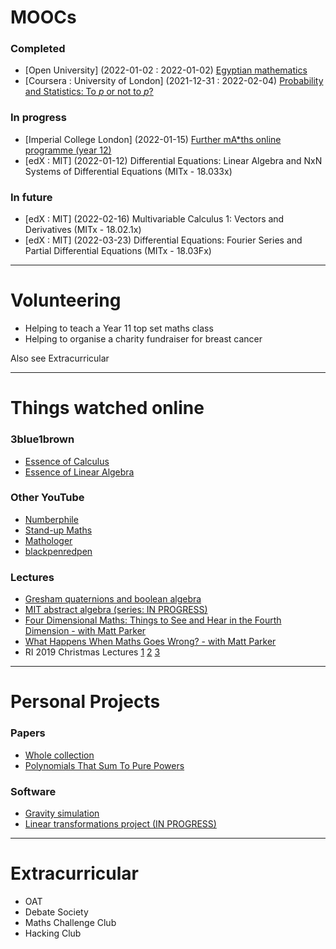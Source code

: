 # MOOCs

### Completed
- [Open University] (2022-01-02 : 2022-01-02) [Egyptian mathematics](https://www.open.edu/openlearn/science-maths-technology/mathematics-and-statistics/mathematics/egyptian-mathematics/content-section-0)
- [Coursera : University of London] (2021-12-31 : 2022-02-04) [Probability and Statistics: To *p* or not to *p*?](https://www.coursera.org/learn/probability-statistics/home/welcome)

### In progress
- [Imperial College London] (2022-01-15) [Further mA*ths online programme (year 12)](https://www.imperial.ac.uk/be-inspired/schools-outreach/secondary-schools/mentoring-and-tutoring/further-maths-online-programme/)
- [edX : MIT] (2022-01-12) Differential Equations: Linear Algebra and NxN Systems of Differential Equations (MITx - 18.033x)

### In future
- [edX : MIT] (2022-02-16) Multivariable Calculus 1: Vectors and Derivatives (MITx - 18.02.1x)
- [edX : MIT] (2022-03-23) Differential Equations: Fourier Series and Partial Differential Equations (MITx - 18.03Fx)

---

# Volunteering

- Helping to teach a Year 11 top set maths class
- Helping to organise a charity fundraiser for breast cancer

Also see Extracurricular

---

# Things watched online

### 3blue1brown
- [Essence of Calculus](https://www.youtube.com/watch?v=WUvTyaaNkzM&list=PLZHQObOWTQDMsr9K-rj53DwVRMYO3t5Yr)
- [Essence of Linear Algebra](https://www.youtube.com/watch?v=fNk_zzaMoSs&list=PLZHQObOWTQDPD3MizzM2xVFitgF8hE_ab)

### Other YouTube
- [Numberphile](https://www.youtube.com/c/numberphile)
- [Stand-up Maths](https://www.youtube.com/user/standupmaths)
- [Mathologer](https://www.youtube.com/c/Mathologer)
- [blackpenredpen](https://www.youtube.com/c/blackpenredpen)

### Lectures
- [Gresham quaternions and boolean algebra](https://www.youtube.com/watch?v=zdTnc2Yfzek)
- [MIT abstract algebra (series: IN PROGRESS)](https://www.youtube.com/watch?v=VdLhQs_y_E8&list=PLelIK3uylPMGzHBuR3hLMHrYfMqWWsmx5)
- [Four Dimensional Maths: Things to See and Hear in the Fourth Dimension - with Matt Parker](https://www.youtube.com/watch?v=1wAaI_6b9JE)
- [What Happens When Maths Goes Wrong? - with Matt Parker](https://www.youtube.com/watch?v=6JwEYamjXpA)
- RI 2019 Christmas Lectures [1](https://www.youtube.com/watch?v=_q4DrUHKC0Q) [2](https://www.youtube.com/watch?v=TtisQ9yZ2zo) [3](https://www.youtube.com/watch?v=u5mNa6KE0lA)

---

# Personal Projects

### Papers
- [Whole collection](https://github.com/DoctorDalek1963/LaTeX)
- [Polynomials That Sum To Pure Powers](https://github.com/DoctorDalek1963/LaTeX/blob/main/Investigations/PDFs/Polynomials_That_Sum_To_Pure_Powers.pdf)

### Software
- [Gravity simulation](https://github.com/DoctorDalek1963/Julia-Gravity)
- [Linear transformations project (IN PROGRESS)](https://github.com/DoctorDalek1963/linear-transformations)

---

# Extracurricular

- OAT
- Debate Society
- Maths Challenge Club
- Hacking Club
